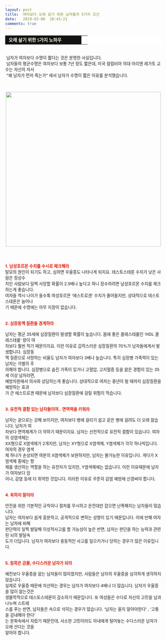 ```yaml
---
layout: post
title:  여자보다 오래 살기 위한 남자들의 5가지 조건
date:   2019-03-08  10:43:21
comments: true
---
```






<table width="99%" bgcolor="#ffffff" cellspacing="1" cellpadding="2"><tbody><tr><td width="230" bgcolor="#141313" style-="border-bottom:#141313 1px solid; border-left:#141313 1px solid; border-top:#141313 1px solid; &#13;&#10;border-right:#141313 1px solid"><span style="color: rgb(0, 0, 0); font-family: 맑은 고딕, dotum, verdana; font-size: 11pt;"><strong><span syle="font-size:11pt"><font color="#fffff0"><span style="font-size: 10pt;">&nbsp;<span style="font-size: 11pt;">오래 살기 위한 5가지 노하우</span></span></font></span></strong></span></td><td style="border-width: 0px 0px 1px; border-style: solid; border-color: rgb(255, 255, 255) rgb(255, 255, 255) rgb(20, 19, 19);"><span style="font-size: 11pt;"><font color="#000000"><span style="font-size: 10pt;">&nbsp;</span></font></span></td></tr></tbody></table><p><br><span style="font-size: 10pt;">&nbsp;남자가 여자보다 수명이 짧다는 것은 분명한 사실입니다.</span><br><span style="font-size: 10pt;">&nbsp;남자들의 평균수명은 여자보다 보통 7년 정도 짧은데, 미국 컬럼비아 의대 마리엔 레가토 교수는 자신의 저서 <br>&nbsp;</span><span style="font-size: 10pt;">"왜 남자가 먼저 죽는가" 에서 남자가 수명이 짧은 이유를 분석했습니다.<br></span></p>
<p> </p>
<p><span style="font-size: 10pt;">﻿</span><center>﻿<span data-lightbox="lightbox" data-url="https://t1.daumcdn.net/cfile/tistory/1162801E4C8F9C6368?download"><img width="500" height="333" style="height: auto; cursor: pointer; max-width: 100%;" alt="" src="https://t1.daumcdn.net/cfile/tistory/1162801E4C8F9C6368" filemime="" filename="cfile27.uf@1162801E4C8F9C636860F1.jpg"></span><span style="font-size: 10pt;">﻿</span></center><p><font size="3">﻿<br></font><span style="font-size: 10pt;">﻿<br><strong><font color="#e31600">1. 남성호르몬 수치를 수시로 체크해라</font></strong><br></span><span style="font-size: 10pt;">탈모의 원인이 되기도 하고, 심하면 우울증도 나타나게 되지요. 테스토스테론 수치가 낮은 </span><span style="font-size: 10pt;">사람은 정상수<br></span><span style="font-size: 10pt;">치인 사람보다 일찍 사망할 확률이 2.5배나 높다고 하니 장수하려면 남성호르몬 수치를 </span><span style="font-size: 10pt;">체크하는게 좋습니</span><span style="font-size: 10pt;">다. <br></span><span style="font-size: 10pt;">여자들 역시 나이가 들수록 여성호르믄 ‘에스트로겐’ 수치가 줄어들지만, 상대</span><span style="font-size: 10pt;">적으로 테스토스테론은 늘</span><span style="font-size: 10pt;">어나<br> 기 때</span><span style="font-size: 10pt;">문에 수명에는 아무 지장이 없습니다.<br><br></span><br><span style="font-size: 10pt;"><strong><font color="#e31600"><span style="font-size: 10pt;">2. 심장동맥 질환을 경계하라</span></font></strong></span><span style="font-size: 10pt;"> <br></span><span style="font-size: 10pt;"><br> 남자는 평균 35세에 심장질환이 발생할 확률이 높습니다. 몸에 좋은 콜레스테롤인 ‘HDL 콜레스테롤’ </span><span style="font-size: 10pt;">량이 </span><span style="font-size: 10pt;">여<br> 자</span><span style="font-size: 10pt;">보다 훨씬 적기 때문이지요. 이런 이유로 갑작스러운 심장질환의 70%가 남자들에게서 발생</span><span style="font-size: 10pt;">합니다. </span><span style="font-size: 10pt;">심장동<br> 맥 질</span><span style="font-size: 10pt;">환으로 사망하는 비율도 남자가 여자보다 3배나 높습니다. 특히 심장병 가족력이 </span><span style="font-size: 10pt;">있는 남자는 </span><span style="font-size: 10pt;">각별히 주<br> 의해야 </span><span style="font-size: 10pt;">합니다. 심장병으로 숨진 가족이 있거나 고혈압, 고지혈증 등을 앓은 경</span><span style="font-size: 10pt;">험이 있는 35세 이</span><span style="font-size: 10pt;">상 남자라면, <br>예방</span><span style="font-size: 10pt;">차원에서 의사와 상담하는게 좋습니다. 상대적으로 여자는 중년</span><span style="font-size: 10pt;">이 될 때까지 심장질환을 </span><span style="font-size: 10pt;">예방하는 효과<br> 가 큰 </span><span style="font-size: 10pt;">에스트로겐 때문에 남자보다 심장질환에 걸릴 위험이 </span><span style="font-size: 10pt;">적습니다.<br><br></span><br><span style="font-size: 10pt;"><strong><font color="#e31600"><span style="font-size: 10pt;">3. 유전적 결함 있는 남자들이여.. 면역력을 키워라</span></font></strong></span><span style="font-size: 10pt;"> <br></span><span style="font-size: 10pt;"><br> 남자는 겉으로는 강해 보이지만, 여자보다 병에 걸리기 쉽고 같은 병에 걸려도 더 오래 앓습니다. </span><span style="font-size: 10pt;">남자가 여<br> 자</span><span style="font-size: 10pt;">보다 면역체계가 더 약하기 때문이지요. 남자는 선천적으로 유전적 결함이 있습니다. </span><span style="font-size: 10pt;">여자의 성염색체는 <br>XX형</span><span style="font-size: 10pt;">으로 X염색체가 2개지만, 남자는 XY형으로 X염색체, Y염색체가 각각 하나</span><span style="font-size: 10pt;">씩입니다. </span><span style="font-size: 10pt;">여자의 경우 염색<br> 체 하나가 </span><span style="font-size: 10pt;">손상되면 여분의 X염색체가 보완하지만, 남자는 불가능한 이</span><span style="font-size: 10pt;">유입니다. </span><span style="font-size: 10pt;">게다가 X염색체 중에는 항<br> 체를 생산하는 </span><span style="font-size: 10pt;">역할을 하는 유전자가 있지만, Y염색체에는 없</span><span style="font-size: 10pt;">습니다. </span><span style="font-size: 10pt;">이런 이유때문에 남자가 여자보다 암<br> 이나, 감염 등에 더 </span><span style="font-size: 10pt;">취약한 것입니다. 이러한 이유로 꾸</span><span style="font-size: 10pt;">준히 감염 예방에 </span><span style="font-size: 10pt;">신경써야 합니다.<br><br></span><br><span style="font-size: 10pt;"><strong><font color="#e31600"><span style="font-size: 10pt;">4. 욱하지 말아라</span></font></strong></span><span style="font-size: 10pt;"> <br></span><span style="font-size: 10pt;"><br> 안전을 위한 기본적인 규칙이나 절차를 무시하고 운전대만 잡으면 난폭해지는 남자들이 많습니다. <br></span><span style="font-size: 10pt;">남자는 여자</span><span style="font-size: 10pt;">보다 쉽게 흥분하고, 공격적으로 변하는 성향이 있기 때문입니다. </span><span style="font-size: 10pt;">이에 반해 여자는 남자에 비해 <br></span><span style="font-size: 10pt;">판단력이 일</span><span style="font-size: 10pt;">찍 발달해 이성적사고를 할 가능성이 높은 반면, 남자는 </span><span style="font-size: 10pt;">판단을 하는 능력과 관련된 뇌의 발달속<br></span><span style="font-size: 10pt;">도가 더딥니다. </span><span style="font-size: 10pt;">남자가 여자보다 충동적인 사고를 일으키거</span><span style="font-size: 10pt;">나 당하는 경우가 많은 이유입니다.<br><br></span><br><span style="font-size: 10pt;"><strong><font color="#e31600"><span style="font-size: 10pt;">5. 침묵은 금물, 수다스러운 남자가 되라</span></font></strong></span><span style="font-size: 10pt;"> <br></span><span style="font-size: 10pt;"><br> 예전보다 우울증을 앓는 남자들이 많아졌지만, 사람들은 남자의 우울증을 심각하게 생각하지 않습</span><span style="font-size: 10pt;">니다. <br></span><span style="font-size: 10pt;">실제로 </span><span style="font-size: 10pt;">우울증 때문에 자산하는 경우는 남자가 여자보다 4배나 더 많습니다. 남자가 우울증을 </span><span style="font-size: 10pt;">많이 앓는것은 <br></span><span style="font-size: 10pt;">생물학적</span><span style="font-size: 10pt;">으로 테스토스테론이 감소하기 때문입니다. 또 여성들은 수다로 자신의 고</span><span style="font-size: 10pt;">민을 남과 나누며 스트레<br></span><span style="font-size: 10pt;">스를 푸는 반</span><span style="font-size: 10pt;">면, 남자들은 속으로 삭히는 경우가 많습니다. </span><span style="font-size: 10pt;">‘남자는 울지 말아야한다’ , ‘고통을 감내해야 한다’ <br>는 문화속</span><span style="font-size: 10pt;">에서 자랐기 때문인데, 사소한 고민이</span><span style="font-size: 10pt;">라도 아내</span><span style="font-size:10pt;">에게 털어놓는 수다스러운 남자가 오래 산다는 것을 <br> 알아야 합니다.</span><br></p>